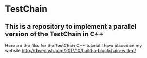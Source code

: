 # TestChain

## This is a repository to implement a parallel version of the TestChain in C++

Here are the files for the TestChain C++ tutorial I have placed on my website http://davenash.com/2017/10/build-a-blockchain-with-c/

